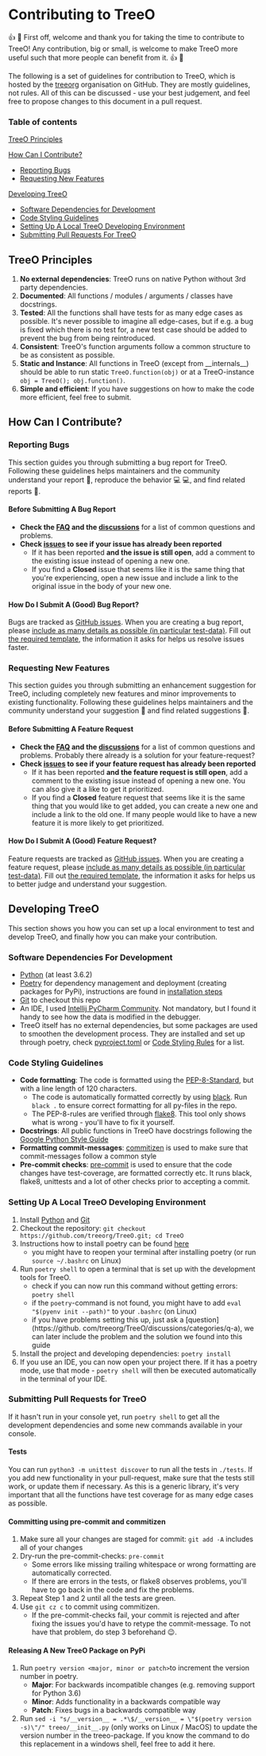 # Contributing to TreeO

:+1: :partying_face: First off, welcome and thank you for taking the time to contribute to TreeO! Any contribution, big or small, is welcome to make TreeO more useful such that more people can benefit from it. :+1: :partying_face:

The following is a set of guidelines for contribution to TreeO, which is hosted by the [treeorg](https://github.com/treeorg) organisation on GitHub. They are mostly guidelines, not rules. All of this can be discussed - use your best judgement, and feel free to propose changes to this document in a pull request.

### Table of contents
[TreeO Principles](#treeo-principles)

[How Can I Contribute?](#how-can-i-contribute)
  * [Reporting Bugs](#reporting-bugs)
  * [Requesting New Features](#requesting-new-features)

[Developing TreeO](#developing-treeo)
  * [Software Dependencies for Development](#software-dependencies-for-development)
  * [Code Styling Guidelines](#code-styling-guidelines)
  * [Setting Up A Local TreeO Developing Environment](#setting-up-a-local-treeo-developing-environment)
  * [Submitting Pull Requests For TreeO](#submitting-pull-requests-for-treeo)

## TreeO Principles
1. **No external dependencies**: TreeO runs on native Python without 3rd party dependencies.
2. **Documented**: All functions / modules / arguments / classes have docstrings.
3. **Tested**: All the functions shall have tests for as many edge cases as possible. It's never possible to imagine all edge-cases, but if e.g. a bug is fixed which there is no test for, a new test case should be added to prevent the bug from being reintroduced.
4. **Consistent**: TreeO's function arguments follow a common structure to be as consistent as possible.
5. **Static and Instance**: All functions in TreeO (except from \_\_internals\_\_) should be able to run static `TreeO.function(obj)` or at a TreeO-instance `obj = TreeO(); obj.function()`.
6. **Simple and efficient**: If you have suggestions on how to make the code more efficient, feel free to submit.

## How Can I Contribute?

### Reporting Bugs

This section guides you through submitting a bug report for TreeO. Following these guidelines helps maintainers and the community understand your report :pencil:, reproduce the behavior :computer: :computer:, and find related reports :mag_right:.

#### Before Submitting A Bug Report

* **Check the [FAQ](https://github.com/treeorg/TreeO/discussions/categories/q-a) and the [discussions](https://github.com/treeorg/TreeO/discussions)** for a list of common questions and problems.
* **Check [issues](https://github.com/treeorg/TreeO/issues) to see if your issue has already been reported**
  * If it has been reported **and the issue is still open**, add a comment to the existing issue instead of opening a new one.
  * If you find a **Closed** issue that seems like it is the same thing that you're experiencing, open a new issue and include a link to the original issue in the body of your new one.

#### How Do I Submit A (Good) Bug Report?

Bugs are tracked as [GitHub issues](https://guides.github.com/features/issues/). When you are creating a bug report, please [include as many details as possible (in particular test-data)](#how-do-i-submit-a-good-bug-report). Fill out [the required template](https://github.com/treeorg/TreeO/issues/new?template=bug_report.md), the information it asks for helps us resolve issues faster.

### Requesting New Features

This section guides you through submitting an enhancement suggestion for TreeO, including completely new features and minor improvements to existing functionality. Following these guidelines helps maintainers and the community understand your suggestion :pencil: and find related suggestions :mag_right:.

#### Before Submitting A Feature Request

* **Check the [FAQ](https://github.com/treeorg/TreeO/discussions/categories/q-a) and the [discussions](https://github.com/treeorg/TreeO/discussions)** for a list of common questions and problems. Probably there already is a solution for your feature-request?
* **Check [issues](https://github.com/treeorg/TreeO/issues) to see if your feature request has already been reported**
  * If it has been reported **and the feature request is still open**, add a comment to the existing issue instead of opening a new one. You can also give it a like to get it prioritized.
  * If you find a **Closed** feature request that seems like it is the same thing that you would like to get added, you can create a new one and include a link to the old one. If many people would like to have a new feature it is more likely to get prioritized.

#### How Do I Submit A (Good) Feature Request?

Feature requests are tracked as [GitHub issues](https://guides.github.com/features/issues/). When you are creating a feature request, please [include as many details as possible (in particular test-data)](#how-do-i-submit-a-good-feature-request). Fill out [the required template](https://github.com/treeorg/TreeO/issues/new?template=feature_request.md), the information it asks for helps us to better judge and understand your suggestion.

## Developing TreeO
This section shows you how you can set up a local environment to test and develop TreeO, and finally how you can make your contribution.

### Software Dependencies For Development
* [Python](https://www.python.org/) (at least 3.6.2)
* [Poetry](https://python-poetry.org) for dependency management and deployment (creating packages for PyPi), instructions are found in [installation steps](#steps-for-setting-up-a-local-treeo-developing-environment)
* [Git](https://git-scm.com/) to checkout this repo
* An IDE, I used [Intellij PyCharm Community](https://www.jetbrains.com/pycharm/download/). Not mandatory, but I found it handy to see how the data is modified in the debugger.
* TreeO itself has no external dependencies, but some packages are used to smoothen the development process. They are installed and set up through poetry, check [pyproject.toml](https://github.com/treeorg/TreeO/blob/main/pyproject.toml) or [Code Styling Rules](#code-styling-rules) for a list.

### Code Styling Guidelines
* **Code formatting**: The code is formatted using the [PEP-8-Standard](https://peps.python.org/pep-0008/), but with a line length of 120 characters.
    * The code is automatically formatted correctly by using [black](https://github.com/psf/black). Run `black .` to ensure correct formatting for all py-files in the repo.
    * The PEP-8-rules are verified through [flake8](https://flake8.pycqa.org/en/latest/). This tool only shows what is wrong - you'll have to fix it yourself.
* **Docstrings**: All public functions in TreeO have docstrings following the [Google Python Style Guide](https://google.github.io/styleguide/pyguide.html)
* **Formatting commit-messages**: [commitizen](https://commitizen-tools.github.io/commitizen/) is used to make sure that commit-messages follow a common style
* **Pre-commit checks**: [pre-commit](https://pre-commit.com/) is used to ensure that the code changes have test-coverage, are formatted correctly etc. It runs black, flake8, unittests and a lot of other checks prior to accepting a commit.

### Setting Up A Local TreeO Developing Environment
1. Install [Python](https://www.python.org/downloads/) and [Git](https://git-scm.com/)
2. Checkout the repository: `git checkout https://github.com/treeorg/TreeO.git; cd TreeO`
3. Instructions how to install poetry can be found [here](https://python-poetry.org/docs/)
   * you might have to reopen your terminal after installing poetry (or run `source ~/.bashrc` on Linux)
4. Run `poetry shell` to open a terminal that is set up with the development tools for TreeO.
    * check if you can now run this command without getting errors: `poetry shell`
    * if the `poetry`-command is not found, you might have to add `eval "$(pyenv init --path)"` to your `.bashrc` (on Linux)
    * if you have problems setting this up, just ask a [question](https://github. com/treeorg/TreeO/discussions/categories/q-a), we can later include the problem and the solution we found into this guide
5. Install the project and developing dependencies: `poetry install`
6. If you use an IDE, you can now open your project there. If it has a poetry mode, use that mode - `poetry shell` will then be executed automatically in the terminal of your IDE.

### Submitting Pull Requests for TreeO
If it hasn't run in your console yet, run `poetry shell` to get all the development dependencies and some new commands available in your console.

#### Tests
You can run `python3 -m unittest discover` to run all the tests in `./tests`. If you add new functionality in your pull-request, make sure that the tests still work, or update them if necessary. As this is a generic library, it's very important that all the functions have test coverage for as many edge cases as possible.

#### Committing using pre-commit and commitizen
1. Make sure all your changes are staged for commit: `git add -A` includes all of your changes
2. Dry-run the pre-commit-checks: `pre-commit`
   * Some errors like missing trailing whitespace or wrong formatting are automatically corrected.
   * If there are errors in the tests, or flake8 observes problems, you'll have to go back in the code and fix the problems.
3. Repeat Step 1 and 2 until all the tests are green.
4. Use `git cz c` to commit using commitizen.
   * If the pre-commit-checks fail, your commit is rejected and after fixing the issues you'd have to retype the commit-message. To not have that problem, do step 3 beforehand :wink:.

#### Releasing A New TreeO Package on PyPi
1. Run `poetry version <major, minor or patch>`to increment the version number in poetry.
    * **Major**: For backwards incompatible changes (e.g. removing support for Python 3.6)
    * **Minor**: Adds functionality in a backwards compatible way
    * **Patch**: Fixes bugs in a backwards compatible way
3. Run `sed -i "s/__version__ = .*\$/__version__ = \"$(poetry version -s)\"/" treeo/__init__.py` (only works on Linux / MacOS) to update the version number in the treeo-package. If you know the command to do this replacement in a windows shell, feel free to add it here.
